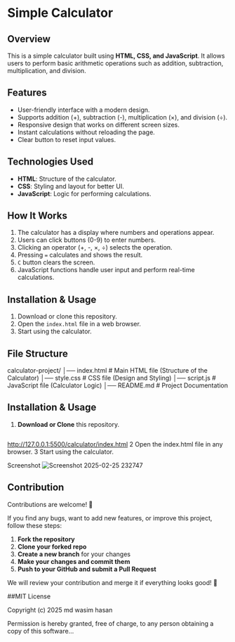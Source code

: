 # Simple Calculator

## Overview
This is a simple calculator built using **HTML, CSS, and JavaScript**. It allows users to perform basic arithmetic operations such as addition, subtraction, multiplication, and division.

## Features
- User-friendly interface with a modern design.
- Supports addition (+), subtraction (-), multiplication (×), and division (÷).
- Responsive design that works on different screen sizes.
- Instant calculations without reloading the page.
- Clear button to reset input values.

## Technologies Used
- **HTML**: Structure of the calculator.
- **CSS**: Styling and layout for better UI.
- **JavaScript**: Logic for performing calculations.

## How It Works
1. The calculator has a display where numbers and operations appear.
2. Users can click buttons (0-9) to enter numbers.
3. Clicking an operator (+, -, ×, ÷) selects the operation.
4. Pressing `=` calculates and shows the result.
5. `C` button clears the screen.
6. JavaScript functions handle user input and perform real-time calculations.

## Installation & Usage
1. Download or clone this repository.
2. Open the `index.html` file in a web browser.
3. Start using the calculator.

## File Structure
calculator-project/ │── index.html # Main HTML file (Structure of the Calculator) │── style.css # CSS file (Design and Styling) │── script.js # JavaScript file (Calculator Logic) │── README.md # Project Documentation

## Installation & Usage
1. **Download or Clone** this repository.  
   ```sh
 http://127.0.0.1:5500/calculator/index.html
2 Open the index.html file in any browser.
3 Start using the calculator.

Screenshot
![Screenshot 2025-02-25 232747](https://github.com/user-attachments/assets/a90ea53f-a227-4eb0-9a4b-85404bcac76e)

## Contribution  
Contributions are welcome! 🎉  

If you find any bugs, want to add new features, or improve this project, follow these steps:  

1. **Fork the repository**  
2. **Clone your forked repo**  
3. **Create a new branch** for your changes  
4. **Make your changes and commit them**  
5. **Push to your GitHub and submit a Pull Request**  

We will review your contribution and merge it if everything looks good! 🚀  


##MIT License  

Copyright (c) 2025 md wasim hasan 

Permission is hereby granted, free of charge, to any person obtaining a copy of this software...  




